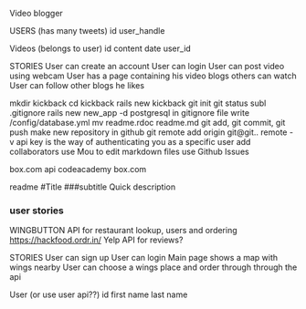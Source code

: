Video blogger

USERS (has many tweets)
id
user_handle


Videos (belongs to user)
id
content
date
user_id

STORIES
User can create an account
User can login
User can post video using webcam
User has a page containing his video blogs others can watch
User can follow other blogs he likes


mkdir kickback
cd kickback 
rails new kickback
git init
git status
subl .gitignore
rails new new_app -d postgresql
in gitignore file write
/config/database.yml
mv readme.rdoc readme.md
git add, git commit, git push
make new repository in github
git remote add origin git@git..
remote -v
api key is the way of authenticating you as a specific user
add collaborators
use Mou to edit markdown files
use Github Issues

box.com api 
codeacademy box.com

readme
#Title
###subtitle
Quick description
### user stories

WINGBUTTON
API for restaurant lookup, users and ordering
https://hackfood.ordr.in/
Yelp API for reviews?

STORIES
User can sign up
User can login
Main page shows a map with wings nearby
User can choose a wings place and order through through the api

User (or use user api??)
id
first name
last name



















